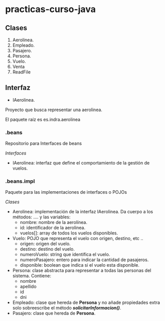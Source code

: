 # practicas-curso-java
## Clases
1. Aerolinea.
2. Empleado.
3. Pasajero.
4. Persona.
5. Vuelo.
6. Venta
7. ReadFile

## Interfaz
- IAerolinea.



Proyecto que busca representar una aerolinea.

El paquete raíz es es.indra.aerolinea
### .beans

Repositorio para Interfaces de beans

  *Interfaces*
  * IAerolinea: interfaz que define el comportamiento de la gestión de vuelos.
  
### .beans.impl

Paquete para las implementaciones de interfaces o POJOs

  *Clases*
  
  * Aerolinea: implementación de la interfaz IAerolinea. Da cuerpo a los métodos: .... y las variables:
    + nombre: nombre de la aerolínea.
    + id: identificador de la aerolinea.
    + vuelos[]: array de todos los vuelos disponibles.
  * Vuelo: POJO que representa el vuelo con origen, destino, etc ..
    + origen: origen del vuelo.
    + destino: destino del vuelo.
    + numeroVuelo: string que identifica el vuelo.
    + numeroPasajero: entero para indicar la cantidad de pasajeros.
    + disponible: boolean que indica si el vuelo esta disponible.
  * Persona: clase abstracta para representar a todas las personas del sistema. Contiene:
    + nombre
    + apellido
    + id
    + dni
  * Empleado: clase que hereda de **Persona** y no añade propiedades extra solo sobreescribe el método ***solicitarInformacion()***.
  * Pasajero: clase que hereda de **Persona**.
  
  
  
  
